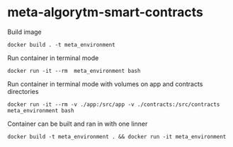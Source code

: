 # meta-algorytm-smart-contracts

Build image

```
docker build . -t meta_environment
```

Run container in terminal mode
```
docker run -it --rm  meta_environment bash 
```

Run container in terminal mode with volumes on app and contracts directories
```
docker run -it --rm -v ./app:/src/app -v ./contracts:/src/contracts meta_environment bash 
```

Container can be built and ran in with one linner
```
docker build -t meta_environment . && docker run -it meta_environment
```
